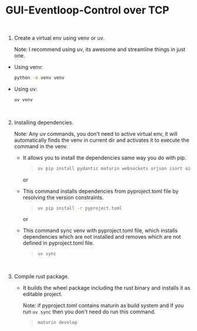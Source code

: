 # GUI-Eventloop-Control over TCP
<br>

1. Create a virtual env using venv or uv.
   
   Note: I recommend using uv, its awesome and streamline things in just one.  

* Using venv:
    ```bash
    python -m venv venv
    ```

* Using uv:
    ```bash
    uv venv
    ```
<br>

2. Installing dependencies.
            
    Note: Any uv commands, you don't need to active virtual env, it will automatically finds the venv in current dir and activates it to execute the command in the venv.

    * It allows you to install the dependencies same way you do with pip.
        >   ```bash
        >   uv pip install pydantic maturin websockets orjson isort aiomultiprocess aiofiles
        >   ```

        or <br>
    
    * This command installs dependencies from pyproject.toml file by resolving the version constraints.
        >    ```bash
        >    uv pip install -r pyproject.toml
        >    ```
        
        or <br>

    * This command sync venv with pyproject.toml file, which installs dependencies which are not installed and removes which are not defined in pyproject.toml file.
        >    ```bash
        >    uv sync
        >    ```
<br>

3. Compile rust package.
    * It builds the wheel package including the rust binary and installs it as editable project. 
        
        Note: if pyproject.toml contains maturin as build system and if you run `uv sync` then you don't need do run this command. <br>
        
        >    ```bash
        >    maturin develop
        >    ```
<br>

